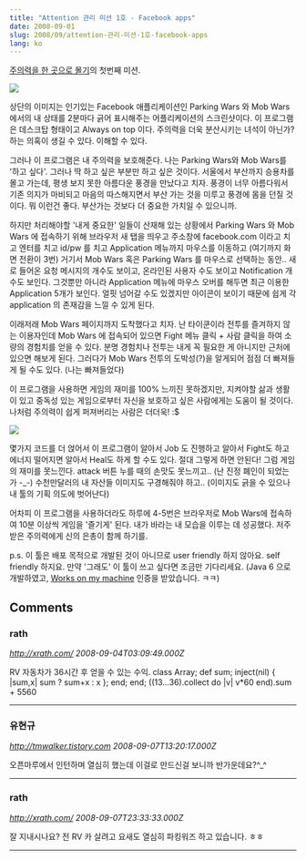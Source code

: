 ```yaml
---
title: "Attention 관리 미션 1호 - Facebook apps"
date: 2008-09-01
slug: 2008/09/attention-관리-미션-1호-facebook-apps
lang: ko
---
```


[주의력을 한 곳으로 몰기](/2008/08/주의력을-한-곳으로-몰기)의 첫번째 미션. 

![](/img/facebook-mobwars-parkingwars.png)

상단의 이미지는 인기있는 Facebook 애플리케이션인 Parking Wars 와 Mob Wars 에서의 내 상태를 2분마다 긁어 표시해주는 어플리케이션의 스크린샷이다. 이 프로그램은 데스크탑 형태이고 Always on top 이다. 주의력을 더욱 분산시키는 녀석이 아닌가? 하는 의혹이 생길 수 있다. 이해할 수 있다.

그러나 이 프로그램은 내 주의력을 보호해준다. 나는 Parking Wars와 Mob Wars를 '하고 싶다'. 그러나 딱 하고 싶은 부분만 하고 싶은 것이다. 서울에서 부산까지 승용차를 몰고 가는데, 평생 보지 못한 아름다운 풍경을 만났다고 치자. 풍경이 너무 아름다워서 기존 의지가 마비되고 마음의 따스해지면서 부산 가는 것을 미루고 풍경에 몸을 던질 것이다. 뭐 이런건 좋다. 부산가는 것보다 더 중요한 가치일 수 있으니까.

하지만 처리해야할 '내게 중요한' 일들이 산재해 있는 상황에서 Parking Wars 와 Mob Wars 에 접속하기 위해 브라우저 새 탭을 띄우고 주소창에 facebook.com 이라고 치고 엔터를 치고 id/pw 를 치고 Application 메뉴까지 마우스를 이동하고 (여기까지 화면 전환이 3번) 거기서 Mob Wars 혹은 Parking Wars 를 마우스로 선택하는 동안.. 새로 들어온 요청 메시지의 개수도 보이고, 온라인된 사용자 수도 보이고 Notification 개수도 보인다. 그것뿐만 아니라 Application 메뉴에 마우스 오버를 해두면 최근 이용한 Application 5개가 보인다. 얼핏 넘어갈 수도 있겠지만 아이콘이 보이기 때문에 쉽게 각 application 의 존재감을 느낄 수 있게 된다. 

이래저래 Mob Wars 페이지까지 도착했다고 치자. 난 타이쿤이라 전투를 즐겨하지 않는 이용자인데 Mob Wars 에 접속되어 있으면 Fight 메뉴 클릭 + 사람 클릭을 하여 소량의 경험치를 얻을 수 있다. 분명 경험치나 전투는 내게 꼭 필요한 게 아니지만 근처에 있으면 해보게 된다. 그러다가 Mob Wars 전투의 도박성(?)을 알게되어 점점 더 빠져들게 될 수도 있다. (나는 빠져들었다)

이 프로그램을 사용하면 게임의 재미를 100% 느끼진 못하겠지만, 지켜야할 삶과 생활이 있고 중독성 있는 게임으로부터 자신을 보호하고 싶은 사람에게는 도움이 될 것이다. 나처럼 주의력이 쉽게 퍼져버리는 사람은 더더욱! :$

![](/img/facebook-mobwars.png)

몇가지 코드를 더 얹어서 이 프로그램이 알아서 Job 도 진행하고 알아서 Fight도 하고 에너지 떨어지면 알아서 Heal도 하게 할 수도 있다. 절대 그렇게 하면 안된다! 그럼 게임의 재미를 못느낀다. attack 버튼 누를 때의 손맛도 못느끼고.. (난 진정 폐인이 되었는가 -_-) 수천만달러의 내 자산들 이미지도 구경해줘야 하고.. (이미지도 긁을 수 있으나 내 툴의 기획 의도에 벗어난다)

어차피 이 프로그램을 사용하더라도 하루에 4-5번은 브라우저로 Mob Wars에 접속하여 10분 이상씩 게임을 '즐기게' 된다. 내가 바라는 내 모습을 이루는 데 성공했다. 저주받은 주의력에게 신의 은총이 함께 하기를. 

p.s. 이 툴은 배포 목적으로 개발된 것이 아니므로 user friendly 하지 않아요. self friendly 하지요. 만약 '그래도' 이 툴이 쓰고 싶다면 조금만 기다리세요. (Java 6 으로 개발하였고, [Works on my machine](http://www.codinghorror.com/blog/archives/000818.html) 인증을 받았습니다. ㅋㅋ)

## Comments

### rath
*http://xrath.com/*
*2008-09-04T03:09:49.000Z*

RV 자동차가 36시간 후 얻을 수 있는 수익.
class Array; def sum; inject(nil) { |sum,x| sum ? sum+x : x }; end; end; ((13...36).collect do |v| v*60 end).sum + 5560

---

### 유현규
*http://tmwalker.tistory.com*
*2008-09-07T13:20:17.000Z*

오픈마루에서 인턴하며 열심히 했는데 이걸로 만드신걸 보니까 반가운데요?^_^

---

### rath
*http://xrath.com/*
*2008-09-07T23:33:33.000Z*

잘 지내시나요? 전 RV 카 살려고 요새도 열심히 파킹워즈 하고 있습니다. ㅎㅎ

---

